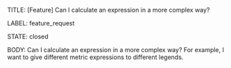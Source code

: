 TITLE:
[Feature] Can I calculate an expression in a more complex way?

LABEL:
feature_request

STATE:
closed

BODY:
Can I calculate an expression in a more complex way? 
For example, I want to give different metric expressions to different legends.

